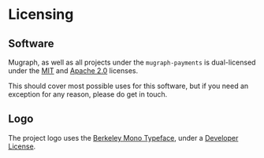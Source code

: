 # Licensing

## Software

Mugraph, as well as all projects under the `mugraph-payments` is dual-licensed under the [MIT](../LICENSE) and [Apache 2.0](../LICENSE-APACHE) licenses.

This should cover most possible uses for this software, but if you need an exception for any reason, please do get in touch.

## Logo

The project logo uses the [Berkeley Mono Typeface](https://berkeleygraphics.com/), under a [Developer License](https://cdn.berkeleygraphics.com/static/legal/licenses/developer-license.pdf).
